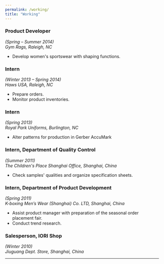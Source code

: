 ```yaml
---
permalink: /working/
title: "Working"
---
```


### Product Developer
*(Spring – Summer 2014)*  
*Gym Rags, Raleigh, NC*
   -	Develop women's sportswear with shaping functions.

### Intern 
*(Winter 2013 – Spring 2014)*  
*Haws USA, Raleigh, NC*
   -	Prepare orders.
   -  Monitor product inventories.
   
### Intern 
*(Spring 2013)*  
*Royal Park Uniforms, Burlington, NC*
   -	Alter patterns for production in Gerber AccuMark

### Intern, Department of Quality Control 
*(Summer 2011)*  
*The Children's Place Shanghai Office, Shanghai, China*
   -	Check samples' qualities and organize specification sheets.
   
### Intern, Department of Product Development 
*(Spring 2011)*  
*K-boxing Men’s Wear (Shanghai) Co. LTD, Shanghai, China*
   -	Assist product manager with preparation of the seasonal order placement fair.
   -  Conduct trend research.

### Salesperson, IORI Shop 
*(Winter 2010)*  
*Jiuguang Dept. Store, Shanghai, China*

---
